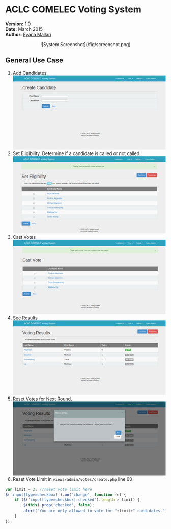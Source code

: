 
# ACLC COMELEC Voting System  
**Version:** 1.0  
**Date:** March 2015  
**Author:** [Eyana Mallari](http://about.me/eyana.m)  
<center>
![System Screenshot](/fig/screenshot.png)
</center>


## General Use Case  
1. Add Candidates.  
![System Screenshot](/fig/add_candidate.png)  
2. Set Eligibility. Determine if a candidate is called or not called.   
![System Screenshot](/fig/called.png)  
3. Cast Votes  
![System Screenshot](/fig/cast_votes.png)  
4. See Results 
![System Screenshot](/fig/voting_results.png)  
5. Reset Votes for Next Round. 
![System Screenshot](/fig/reset_votes.png)  
6. Reset Vote Limit in `views/admin/votes/create.php` line 60

```javascript
var limit = 2; //reset vote limit here
$('input[type=checkbox]').on('change', function (e) {
    if ($('input[type=checkbox]:checked').length > limit) {
        $(this).prop('checked', false);
        alert("You are only allowed to vote for "+limit+" candidates.");
    }
});
```


